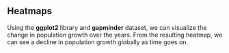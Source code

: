 ## Heatmaps

Using the **ggplot2** library and **gapminder** dataset, we can visualize the change in population growth over the years. From the resulting heatmap, we can see a decline in population growth globally as time goes on. 



